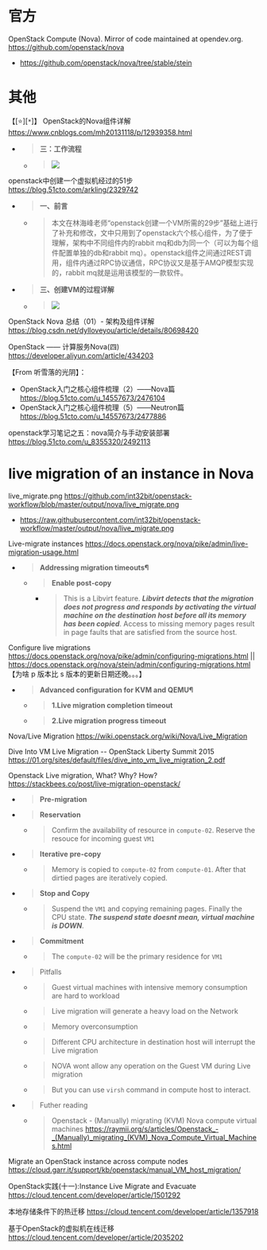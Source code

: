 
# 官方

OpenStack Compute (Nova). Mirror of code maintained at opendev.org. https://github.com/openstack/nova
- https://github.com/openstack/nova/tree/stable/stein

# 其他

【[:star:][`*`]】 OpenStack的Nova组件详解 https://www.cnblogs.com/mh20131118/p/12939358.html
- > **三：工作流程**
  * > ![](https://img2020.cnblogs.com/blog/1610676/202005/1610676-20200523191854485-507945733.png)

openstack中创建一个虚拟机经过的51步 https://blog.51cto.com/arkling/2329742
- > **一、前言**
  * > 本文在林海峰老师“openstack创建一个VM所需的29步”基础上进行了补充和修改，文中只用到了openstack六个核心组件，为了便于理解，架构中不同组件内的rabbit mq和db为同一个（可以为每个组件配置单独的db和rabbit mq）。openstack组件之间通过REST调用，组件内通过RPC协议通信，RPC协议又是基于AMQP模型实现的，rabbit mq就是运用该模型的一款软件。
- > **三、创建VM的过程详解**
  * > ![](http://s2.51cto.com/images/blog/201812/13/c6c5d91ef3233973e3f8c8baa9fe9948.png)

OpenStack Nova 总结（01）- 架构及组件详解 https://blog.csdn.net/dylloveyou/article/details/80698420

OpenStack —— 计算服务Nova(四) https://developer.aliyun.com/article/434203

【From 听雪落的光阴】：
- OpenStack入门之核心组件梳理（2）——Nova篇 https://blog.51cto.com/u_14557673/2476104
- OpenStack入门之核心组件梳理（5）——Neutron篇 https://blog.51cto.com/u_14557673/2477886

openstack学习笔记之五：nova简介与手动安装部署 https://blog.51cto.com/u_8355320/2492113

# live migration of an instance in Nova

live_migrate.png https://github.com/int32bit/openstack-workflow/blob/master/output/nova/live_migrate.png
- https://raw.githubusercontent.com/int32bit/openstack-workflow/master/output/nova/live_migrate.png

Live-migrate instances https://docs.openstack.org/nova/pike/admin/live-migration-usage.html
- > **Addressing migration timeouts¶**
  * > **Enable post-copy**
    + > This is a Libvirt feature. ***Libvirt detects that the migration does not progress and responds by activating the virtual machine on the destination host before all its memory has been copied***. Access to missing memory pages result in page faults that are satisfied from the source host.

Configure live migrations https://docs.openstack.org/nova/pike/admin/configuring-migrations.html || https://docs.openstack.org/nova/stein/admin/configuring-migrations.html  【为啥 p 版本比 s 版本的更新日期还晚。。。】
- > **Advanced configuration for KVM and QEMU¶**
  * > **1.Live migration completion timeout**
  * > **2.Live migration progress timeout**

Nova/Live Migration https://wiki.openstack.org/wiki/Nova/Live_Migration

Dive Into VM Live Migration -- OpenStack Liberty Summit 2015 https://01.org/sites/default/files/dive_into_vm_live_migration_2.pdf

Openstack Live migration, What? Why? How? https://stackbees.co/post/live-migration-openstack/
- > **Pre-migration**
- > **Reservation**
  * > Confirm the availability of resource in `compute-02`. Reserve the resouce for incoming guest `VM1`
- > **Iterative pre-copy**
  * > Memory is copied to `compute-02` from `compute-01`. After that dirtied pages are iteratively copied.
- > **Stop and Copy**
  * > Suspend the `VM1` and copying remaining pages. Finally the CPU state. ***The suspend state doesnt mean, virtual machine is DOWN***.
- > **Commitment**
  * > The `compute-02` will be the primary residence for `VM1`
- > Pitfalls
  * > Guest virtual machines with intensive memory consumption are hard to workload
  * > Live migration will generate a heavy load on the Network
  * > Memory overconsumption
  * > Different CPU architecture in destination host will interrupt the Live migration
  * > NOVA wont allow any operation on the Guest VM during Live migration
  * > But you can use `virsh` command in compute host to interact.
- > Futher reading
  * > Openstack - (Manually) migrating (KVM) Nova compute virtual machines https://raymii.org/s/articles/Openstack_-_(Manually)_migrating_(KVM)_Nova_Compute_Virtual_Machines.html

Migrate an OpenStack instance across compute nodes https://cloud.garr.it/support/kb/openstack/manual_VM_host_migration/

OpenStack实践(十一):Instance Live Migrate and Evacuate https://cloud.tencent.com/developer/article/1501292

本地存储条件下的热迁移 https://cloud.tencent.com/developer/article/1357918

基于OpenStack的虚拟机在线迁移 https://cloud.tencent.com/developer/article/2035202
